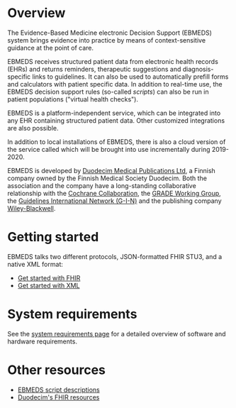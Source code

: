 # Overview

The Evidence-Based Medicine electronic Decision Support (EBMEDS) system brings evidence into practice by means of context-sensitive guidance at the point of care.

EBMEDS receives structured patient data from electronic health records (EHRs) and returns reminders, therapeutic suggestions and diagnosis-specific links to guidelines. It can also be used to automatically prefill forms and calculators with patient specific data. In addition to real-time use, the EBMEDS decision support rules (so-called *scripts*) can also be run in patient populations ("virtual health checks").

EBMEDS is a platform-independent service, which can be integrated into any EHR containing structured patient data. Other customized integrations are also possible.

In addition to local installations of EBMEDS, there is also a cloud version of the service called [](https://ebmedscloud.org) which will be brought into use incrementally during 2019-2020.

EBMEDS is developed by [Duodecim Medical Publications Ltd](http://www.ebmeds.org/en/), a Finnish company owned by the Finnish Medical Society Duodecim. Both the association and the company have a long-standing collaborative relationship with the [Cochrane Collaboration](http://www.cochrane.org/), the [GRADE Working Group](http://www.gradeworkinggroup.org/), the [Guidelines International Network (G-I-N)](http://www.g-i-n.net/) and the publishing company [Wiley-Blackwell](http://www.wiley.com/).

# Getting started

EBMEDS talks two different protocols, JSON-formatted FHIR STU3, and a native XML format:

* [Get started with FHIR](api/fhir/getting-started.md)
* [Get started with XML](api/xml/getting-started.md)

# System requirements

See the [system requirements page](system-requirements.md) for a detailed overview of software and hardware requirements.

# Other resources

* [EBMEDS script descriptions](http://www.ebmeds.org/web/guest/scripts)
* [Duodecim's FHIR resources](https://simplifier.net/DuodecimCDS)
